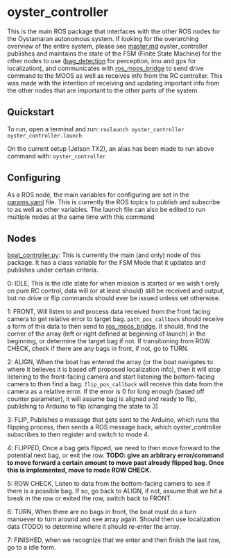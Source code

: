 # oyster_controller

This is the main ROS package that interfaces with the other ROS nodes for the Oystamaran autonomous system. If looking for the overarching overview of the entire system, please see [master.md](master.md) oyster_controller publishes and maintains the state of the FSM (Finite State Machine) for the other nodes to use ([bag_detection](https://github.com/mattrix27/bag_detection) for perception, imu and gps for localization), and communicates with [ros_moos_bridge](https://github.com/mattrix27/ros_moos_bridge/) to send drive command to the MOOS as well as receives info from the RC controller. This was made with the intention of receiving and updating important info from the other nodes that are important to the other parts of the system.

## Quickstart

To run, open a terminal and run:
`roslaunch oyster_controller oyster_controller.launch`

On the current setup (Jetson TX2), an alias has been made to run above command with:
`oyster_controller`

## Configuring

As a ROS node, the main variables for configuring are set in the [params.yaml](params.yaml) file. This is currently the ROS topics to publish and subscribe to as well as other variables. The launch file can also be edited to run multiple nodes at the same time with this command

## Nodes

[boat_controller.py](scripts/boat_controller.py): This is currently the main (and only) node of this package. It has a class variable for the FSM Mode that it updates and publishes under certain criteria. 


0: IDLE, This is the idle state for when mission is started or we wish t orely on pure RC control, data will (or at least should) still be received and output, but no drive or flip commands should ever be issued unless set otherwise.

1: FRONT, Will listen to and process data received from the front facing camera to get relative error to target bag. `path_pos_callback` should receive a form of this data to then send to [ros_moos_bridge](https://github.com/mattrix27/ros_moos_bridge/). It should, find the corner of the array (left or right defined at beginning of launch) in the beginning, or determine the target bag if not. If transitioning from ROW CHECK, check if there are any bags in front, if not, go to TURN.

2: ALIGN, When the boat has entered the array (or the boat navigates to where it believes it is based off proposed localization info), then it will stop listening to the front-facing camera and start listening the bottom-facing camera to then find a bag. `flip_pos_callback` will receive this data from the camera as a relative error. If the error is 0 for long enough (based off counter parameter), it will assume bag is aligned and ready to flip, publishing to Arduino to flip (changing the state to 3)

3: FLIP, Publishes a message that gets sent to the Arduino, which runs the flipping process, then sends a ROS message back, which oyster_controller subscribes to then register and switch to mode 4.

4: FLIPPED, Once a bag gets flipped, we need to then move forward to the potential next bag, or exit the row. 
**TODO: give an arbitrary error/command to move forward a certain amount to move past already flipped bag. Once this is implemented, move to mode ROW CHECK.**

5: ROW CHECK, Listen to data from the bottom-facing camera to see if there is a possible bag. If so, go back to ALIGN, if not, assume that we hit a break in the row or exited the row, switch back to FRONT. 

6: TURN, When there are no bags in front, the boat must do a turn manuever to turn around and see array again. Should then use localization data (TODO) to determine where it should re-enter the array. 

7: FINISHED, when we recognize that we enter and then finish the last row, go to a idle form.
